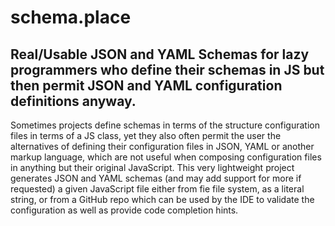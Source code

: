 # schema.place
## Real/Usable JSON and YAML Schemas for lazy programmers who define their schemas in JS but then permit JSON and YAML configuration definitions anyway.
Sometimes projects define schemas in terms of the structure configuration files in terms of a JS class, yet they also often permit the user the alternatives of defining their configuration files in JSON, YAML or another markup language, which are not useful when composing configuration files in anything but their original JavaScript.  This very lightweight project generates JSON and YAML schemas (and may add support for more if requested) a given JavaScript file either from fie file system, as a literal string, or from a GitHub repo which can be used by the IDE to validate the configuration as well as provide code completion hints.
